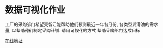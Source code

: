 # 数据可视化作业
工厂的采购部门希望壳智汇能帮助他们预测最近一年各月份, 各类型润滑油的需求量, 以帮助他们制定采购计划. 请用可视化的方式
帮助采购部门达成目标

[在线地址](https://caraws.github.io/datavix/index.html)